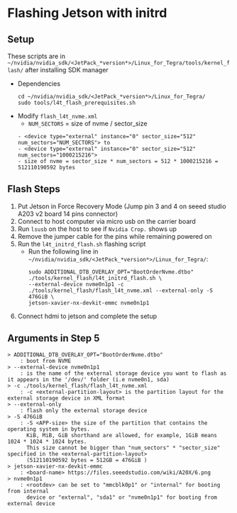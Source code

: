 # Flashing Jetson with initrd

## Setup
These scripts are in  `~/nvidia/nvidia_sdk/<JetPack_*version*>/Linux_for_Tegra/tools/kernel_flash/` after installing SDK manager
- Dependencies
  ```
  cd ~/nvidia/nvidia_sdk/<JetPack_*version*>/Linux_for_Tegra/
  sudo tools/l4t_flash_prerequisites.sh
  ```
- Modify `flash_l4t_nvme.xml` 
  - `NUM_SECTORS` = size of nvme / sector_size
  ```
  - <device type="external" instance="0" sector_size="512" num_sectors="NUM_SECTORS"> to
  - <device type="external" instance="0" sector_size="512" num_sectors="1000215216"> 
  - size of nvme = sector_size * num_sectors = 512 * 1000215216 = 512110190592 bytes
  ```
## Flash Steps 
1. Put Jetson in Force Recovery Mode (Jump pin 3 and 4 on seeed studio A203 v2 board 14 pins connector)
2. Connect to host computer via micro usb on the carrier board
3. Run `lsusb` on the host to see if `Nvidia Crop.` shows up
4. Remove the jumper cable for the pins while remaining powered on
5. Run the `l4t_initrd_flash.sh` flashing script
    - Run the following line in `~/nvidia/nvidia_sdk/<JetPack_*version*>/Linux_for_Tegra/`:
      ```
      sudo ADDITIONAL_DTB_OVERLAY_OPT="BootOrderNvme.dtbo" ./tools/kernel_flash/l4t_initrd_flash.sh \
      --external-device nvme0n1p1 -c ./tools/kernel_flash/flash_l4t_nvme.xml --external-only -S 476GiB \
      jetson-xavier-nx-devkit-emmc nvme0n1p1
      ```
7. Connect hdmi to jetson and complete the setup

## Arguments in Step 5
```
> ADDITIONAL_DTB_OVERLAY_OPT="BootOrderNvme.dtbo"
	: boot from NVME
> --external-device nvme0n1p1
	: is the name of the external storage device you want to flash as it appears in the '/dev/' folder (i.e nvme0n1, sda)
> -c ./tools/kernel_flash/flash_l4t_nvme.xml 
	: -c <external-partition-layout> is the partition layout for the external storage device in XML format
> --external-only 
	: flash only the external storage device
> -S 476GiB 
	: -S <APP-size> the size of the partition that contains the operating system in bytes. 
	  KiB, MiB, GiB shorthand are allowed, for example, 1GiB means 1024 * 1024 * 1024 bytes. 
	  This size cannot be bigger than "num_sectors" * "sector_size" specified in the <external-partition-layout>
	  (512110190592 bytes = 512GB = 476GiB )
> jetson-xavier-nx-devkit-emmc
	: <board-name> https://files.seeedstudio.com/wiki/A20X/6.png
> nvme0n1p1
	: <rootdev> can be set to "mmcblk0p1" or "internal" for booting from internal
	  device or "external", "sda1" or "nvme0n1p1" for booting from external device
```

